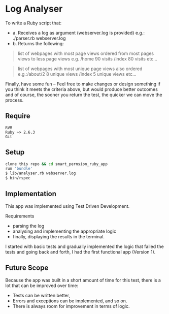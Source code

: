# Log Analyser
To write a Ruby script that:
- a.  Receives a log as argument (webserver.log is provided)
  e.g.: ./parser.rb webserver.log
- b. Returns the following:

> list of webpages with most page views ordered from most pages views to less page views
e.g. /home 90 visits 
    /index 80 visits etc... 
    
> list of webpages with most unique page views also ordered
e.g.:/about/2 8 unique views
    /index 5 unique views etc...

Finally, have some fun – Feel free to make changes or design something if you think it meets the
criteria above, but would produce better outcomes and of course, the sooner you return the test, the quicker we can move the process.    
## Require

    RVM
    Ruby ~> 2.6.3
    Git

## Setup
```sh
clone this repo && cd smart_pernsion_ruby_app
run 'bundle' 
$ lib/analyser.rb webserver.log 
$ bin/rspec
```

## Implementation
This app was implemented using Test Driven Development.

Requirements
-  parsing the log
-  analysing and implementing the appropriate logic 
-  finally, displaying the results in the terminal. 

I started with basic tests and gradually implemented the logic that failed the tests and going back and forth, I had the first functional app (Version 1).

## Future Scope 
Because the app was built in a short amount of time for this test, there is a lot that can be improved over time: 
-  Tests can be written better, 
-  Errors and exceptions can be implemented, and so on.
-  There is always room for improvement in terms of logic. 



